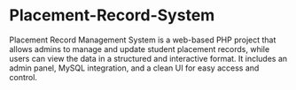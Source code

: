 # Placement-Record-System
Placement Record Management System is a web-based PHP project that allows admins to manage and update student placement records, while users can view the data in a structured and interactive format. It includes an admin panel, MySQL integration, and a clean UI for easy access and control.
